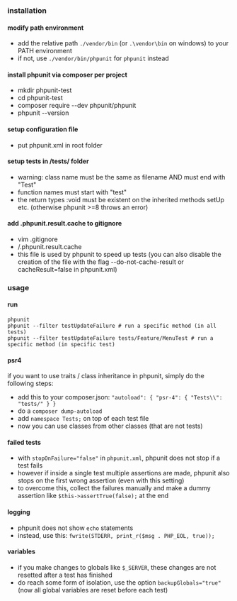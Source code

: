 ### installation

#### modify path environment
- add the relative path ```./vendor/bin``` (or ```.\vendor\bin``` on windows) to your PATH environment  
- if not, use ```./vendor/bin/phpunit``` for ```phpunit``` instead

#### install phpunit via composer per project
- mkdir phpunit-test  
- cd phpunit-test  
- composer require --dev phpunit/phpunit  
- phpunit --version

#### setup configuration file
- put phpunit.xml in root folder

#### setup tests in /tests/ folder
- warning: class name must be the same as filename AND must end with "Test"
- function names must start with "test"
- the return types :void must be existent on the inherited methods setUp etc. (otherwise phpunit >=8 throws an error)

#### add .phpunit.result.cache to gitignore
- vim .gitignore
- /.phpunit.result.cache
- this file is used by phpunit to speed up tests (you can also disable the creation of the file with the flag --do-not-cache-result or cacheResult=false in phpunit.xml)

### usage

#### run
```
phpunit
phpunit --filter testUpdateFailure # run a specific method (in all tests)
phpunit --filter testUpdateFailure tests/Feature/MenuTest # run a specific method (in specific test)
```

#### psr4
if you want to use traits / class inheritance in phpunit, simply do the following steps:
- add this to your composer.json: ```"autoload": { "psr-4": { "Tests\\": "tests/" } }```
- do a ```composer dump-autoload```
- add ```namespace Tests;``` on top of each test file
- now you can use classes from other classes (that are not tests)

#### failed tests

- with `stopOnFailure="false"` in `phpunit.xml`, phpunit does not stop if a test fails
- however if inside a single test multiple assertions are made, phpunit also stops on the first wrong assertion (even with this setting)
- to overcome this, collect the failures manually and make a dummy assertion like `$this->assertTrue(false);` at the end

#### logging

- phpunit does not show `echo` statements
- instead, use this: `fwrite(STDERR, print_r($msg . PHP_EOL, true));`

#### variables

- if you make changes to globals like ```$_SERVER```, these changes are not resetted after a test has finished
- do reach some form of isolation, use the option ```backupGlobals="true"``` (now all global variables are reset before each test)